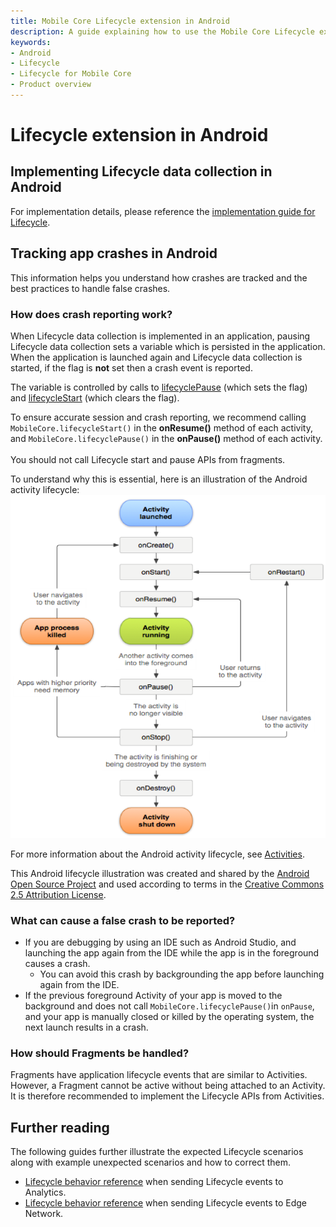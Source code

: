 ```yaml
---
title: Mobile Core Lifecycle extension in Android
description: A guide explaining how to use the Mobile Core Lifecycle extension in Android.
keywords:
- Android
- Lifecycle
- Lifecycle for Mobile Core
- Product overview
---
```


# Lifecycle extension in Android

## Implementing Lifecycle data collection in Android

For implementation details, please reference the [implementation guide for Lifecycle](/src/pages/home/base/mobile-core/lifecycle/index.md).

## Tracking app crashes in Android

This information helps you understand how crashes are tracked and the best practices to handle false crashes.

### How does crash reporting work?

When Lifecycle data collection is implemented in an application, pausing Lifecycle data collection sets a variable which is persisted in the application. When the application is launched again and Lifecycle data collection is started, if the flag is **not** set then a crash event is reported.

The variable is controlled by calls to [lifecyclePause](/src/pages/home/base/mobile-core/lifecycle/api-reference.md#lifecyclepause) (which sets the flag) and [lifecycleStart](/src/pages/home/base/mobile-core/lifecycle/api-reference.md#lifecyclestart) (which clears the flag).

<InlineAlert variant="info" slots="text"/>

To ensure accurate session and crash reporting, we recommend calling `MobileCore.lifecycleStart()` in the **onResume()** method of each activity, and `MobileCore.lifecyclePause()` in the **onPause()** method of each activity.<br/><br/>You should not call Lifecycle start and pause APIs from fragments.

To understand why this is essential, here is an illustration of the Android activity lifecycle:![](./assets/android/android-crash.png)

For more information about the Android activity lifecycle, see [Activities](https://developer.android.com/guide/components/activities/).

This Android lifecycle illustration was created and shared by the [Android Open Source Project](https://source.android.com/) and used according to terms in the [Creative Commons 2.5 Attribution License](https://creativecommons.org/licenses/by/2.5/).

### What can cause a false crash to be reported?

* If you are debugging by using an IDE such as Android Studio, and launching the app again from the IDE while the app is in the foreground causes a crash.
  * You can avoid this crash by backgrounding the app before launching again from the IDE.
* If the previous foreground Activity of your app is moved to the background and does not call `MobileCore.lifecyclePause()`in `onPause`, and your app is manually closed or killed by the operating system, the next launch results in a crash.

### How should Fragments be handled?

Fragments have application lifecycle events that are similar to Activities. However, a Fragment cannot be active without being attached to an Activity. It is therefore recommended to implement the Lifecycle APIs from Activities.

## Further reading

The following guides further illustrate the expected Lifecycle scenarios along with example unexpected scenarios and how to correct them.

* [Lifecycle behavior reference](/src/pages/home/base/mobile-core/lifecycle/behavior-reference.md) when sending Lifecycle events to Analytics.
* [Lifecycle behavior reference](/src/pages/edge/lifecycle-for-edge-network/behavior-reference.md) when sending Lifecycle events to Edge Network.